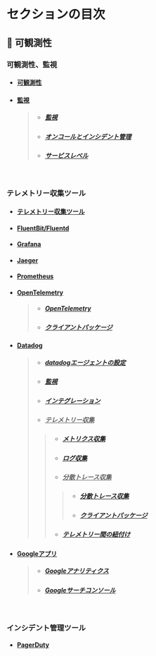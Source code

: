 
# セクションの目次

## 🔎 可観測性

### 可観測性、監視

* #### [︎可観測性](https://hiroki-it.github.io/tech-notebook/observability/observability.html)
* #### <u>監視</u>
  > * ##### [︎監視](https://hiroki-it.github.io/tech-notebook/observability/observability_monitoring.html)
  > * ##### [︎オンコールとインシデント管理](https://hiroki-it.github.io/tech-notebook/observability/observability_monitoring_oncall_incident_management.html)
  > * ##### [︎サービスレベル](https://hiroki-it.github.io/tech-notebook/observability/observability_monitoring_service_level.html)

<br>

### テレメトリー収集ツール

* #### [テレメトリー収集ツール](https://hiroki-it.github.io/tech-notebook/observability/observability_telemetry.html)
* #### [FluentBit/Fluentd](https://hiroki-it.github.io/tech-notebook/observability/observability_telemetry_fluentbit_fluentd.html)
* #### [Grafana](https://hiroki-it.github.io/tech-notebook/observability/observability_telemetry_grafana.html)
* #### [Jaeger](https://hiroki-it.github.io/tech-notebook/observability/observability_telemetry_jaeger.html)
* #### [Prometheus](https://hiroki-it.github.io/tech-notebook/observability/observability_telemetry_prometheus.html)
* #### <u>OpenTelemetry</u>
  > * ##### [OpenTelemetry](https://hiroki-it.github.io/tech-notebook/observability/observability_telemetry_open_telemetry.html)
  > * ##### [クライアントパッケージ](https://hiroki-it.github.io/tech-notebook/observability/observability_telemetry_open_telemetry_client_package.html)
* #### <u>Datadog</u>
  > * ##### [︎datadogエージェントの設定](https://hiroki-it.github.io/tech-notebook/observability/observability_telemetry_datadog_agent_conf.html)
  > * ##### [︎監視](https://hiroki-it.github.io/tech-notebook/observability/observability_telemetry_datadog_monitoring.html)
  > * ##### [︎インテグレーション](https://hiroki-it.github.io/tech-notebook/observability/observability_telemetry_datadog_integration.html)
  > * ##### <u>テレメトリー収集</u>
  > > * ##### [︎メトリクス収集](https://hiroki-it.github.io/tech-notebook/observability/observability_telemetry_datadog_metrics.html)
  > > * ##### [︎ログ収集](https://hiroki-it.github.io/tech-notebook/observability/observability_telemetry_datadog_log.html)
  > > * ##### <u>分散トレース収集</u>
  > > > * ##### [分散トレース収集](https://hiroki-it.github.io/tech-notebook/observability/observability_telemetry_datadog_distributed_trace.html)
  > > > * ##### [クライアントパッケージ](https://hiroki-it.github.io/tech-notebook/observability/observability_telemetry_datadog_distributed_trace_client_package.html)
  > > * ##### [テレメトリー間の紐付け](https://hiroki-it.github.io/tech-notebook/observability/observability_telemetry_datadog_telemetry_association.html)
* #### <u>Googleアプリ</u>
  > * ##### [︎Googleアナリティクス](https://hiroki-it.github.io/tech-notebook/observability/observability_telemetry_google_analytics.html)
  > * ##### [︎Googleサーチコンソール](https://hiroki-it.github.io/tech-notebook/observability/observability_telemetry_google_search_console.html)

<br>

### インシデント管理ツール

* #### [PagerDuty](https://hiroki-it.github.io/tech-notebook/observability/observability_incident_management_pagerduty.html)

<br>
